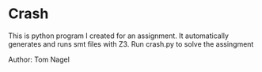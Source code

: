 # Crash

This is python program I created for an assignment. It automatically generates and runs smt files with Z3.
Run crash.py to solve the assingment

Author: Tom Nagel
